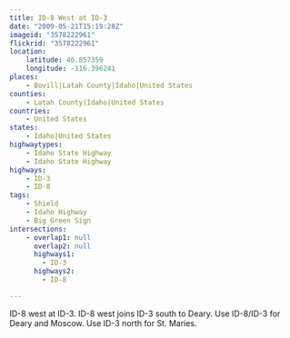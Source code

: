 ```yaml
---
title: ID-8 West at ID-3
date: "2009-05-21T15:19:28Z"
imageid: "3578222961"
flickrid: "3578222961"
location:
    latitude: 46.857359
    longitude: -116.396241
places:
    - Bovill|Latah County|Idaho|United States
counties:
    - Latah County|Idaho|United States
countries:
    - United States
states:
    - Idaho|United States
highwaytypes:
    - Idaho State Highway
    - Idaho State Highway
highways:
    - ID-3
    - ID-8
tags:
    - Shield
    - Idaho Highway
    - Big Green Sign
intersections:
    - overlap1: null
      overlap2: null
      highways1:
        - ID-3
      highways2:
        - ID-8

---
```

ID-8 west at ID-3. ID-8 west joins ID-3 south to Deary. Use ID-8/ID-3 for Deary and Moscow. Use ID-3 north for St. Maries.